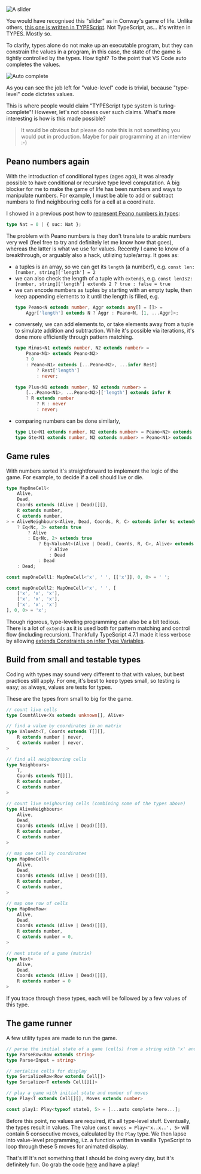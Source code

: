 ![A slider](https://s3.ap-southeast-2.amazonaws.com/hacklewayne.com/type-conway.gif)

You would have recognised this "slider" as in Conway's game of life. Unlike others, [this one is written in TYPEScript](https://github.com/hackle/blog-rust/blob/master/sample/conway.ts). Not TypeScript, as... it's written in TYPES. Mostly so. 

To clarify, types alone do not make up an executable program, but they can constrain the values in a program, in this case, the state of the game is tightly controlled by the types. How tight? To the point that VS Code auto completes the values.

![Auto complete](https://s3.ap-southeast-2.amazonaws.com/hacklewayne.com/conway-auto-complete-values.gif)

As you can see the job left for "value-level" code is trivial, because "type-level" code dictates values.

This is where people would claim "TYPEScript type system is turing-complete"! However, let's not obsess over such claims. What's more interesting is how is this made possible?

> It would be obvious but please do note this is not something you would put in production. Maybe for pair programming at an interview :-) 

## Peano numbers again

With the introduction of conditional types (ages ago), it was already possible to have conditional or recursive type level computation. A big blocker for me to make the game of life has been numbers and ways to manipulate numbers. For example, I must be able to add or subtract numbers to find neighbouring cells for a cell at a coordinate.

I showed in a previous post how to [represent Peano numbers in types](dependent-types-typescript-seriously):

```TypeScript
type Nat = 0 | { suc: Nat };
```

The problem with Peano numbers is they don't translate to arabic numbers very well (feel free to try and definitely let me know how that goes), whereas the latter is what we use for values. Recently I came to know of a breakthrough, or arguably also a hack, utilizing tuple/array. It goes as: 

* a tuples is an array, so we can get its `length` (a number!), e.g. `const len: [number, string]['length'] = 2`
* we can also check the length of a tuple with `extends`, e.g. `const lenIs2: [number, string]['length'] extends 2 ? true : false = true`
* we can encode numbers as tuples by starting with an empty tuple, then keep appending elements to it until the length is filled, e.g. 
    ```TypeScript
    type Peano<N extends number, Aggr extends any[] = []> = 
        Aggr['length'] extends N ? Aggr : Peano<N, [1, ...Aggr]>;
    ```
* conversely, we can add elements to, or take elements away from a tuple to simulate addition and subtraction. While it's possible via iterations, it's done more efficiently through pattern matching.
    ```TypeScript
    type Minus<N1 extends number, N2 extends number> = 
        Peano<N1> extends Peano<N2>
        ? 0 
        : Peano<N1> extends [...Peano<N2>, ...infer Rest] 
            ? Rest['length'] 
            : never;
            
    type Plus<N1 extends number, N2 extends number> = 
        [...Peano<N1>, ...Peano<N2>]['length'] extends infer R
        ? R extends number 
            ? R : never
            : never;
    ```
* comparing numbers can be done similarly,
    ```TypeScript
    type Lte<N1 extends number, N2 extends number> = Peano<N2> extends [...Peano<N1>, ...infer _] ? true : false;
    type Gte<N1 extends number, N2 extends number> = Peano<N1> extends [...Peano<N2>, ...infer _] ? true : false;
    ```

## Game rules

With numbers sorted it's straightforward to implement the logic of the game. For example, to decide if a cell should live or die.

```TypeScript
type MapOneCell<
    Alive,
    Dead,
    Coords extends (Alive | Dead)[][], 
    R extends number,
    C extends number,
> = AliveNeighbours<Alive, Dead, Coords, R, C> extends infer Nc extends number
    ? Eq<Nc, 3> extends true
        ? Alive
        : Eq<Nc, 2> extends true
            ? Eq<ValueAt<(Alive | Dead), Coords, R, C>, Alive> extends true
                ? Alive
                : Dead
            : Dead
    : Dead;

const mapOneCell1: MapOneCell<'x', ' ', [['x']], 0, 0> = ' ';

const mapOneCell2: MapOneCell<'x', ' ', [
    ['x', 'x', 'x'],
    ['x', 'x', 'x'],
    ['x', 'x', 'x']
], 0, 0> = 'x';
```

Though rigorous, type-leveling programming can also be a bit tedious. There is a lot of `extends` as it is used both for pattern matching and control flow (including recursion). Thankfully TypeScript 4.7.1 made it less verbose by allowing [extends Constraints on infer Type Variables](https://devblogs.microsoft.com/typescript/announcing-typescript-4-7/#extends-constraints-on-infer-type-variables).

## Build from small and testable types 

Coding with types may sound very different to that with values, but best practices still apply. For one, it's best to keep types small, so testing is easy; as always, values are tests for types.

These are the types from small to big for the game.

```TypeScript
// count live cells
type CountAlive<Xs extends unknown[], Alive>    

// find a value by coordinates in an matrix
type ValueAt<T, Coords extends T[][], 
    R extends number | never,
    C extends number | never, 
>

// find all neighbouring cells
type Neighbours<
    T, 
    Coords extends T[][], 
    R extends number, 
    C extends number
>

// count live neighouring cells (combining some of the types above)
type AliveNeighbours<
    Alive, 
    Dead, 
    Coords extends (Alive | Dead)[][], 
    R extends number, 
    C extends number
>

// map one cell by coordinates
type MapOneCell<
    Alive,
    Dead,
    Coords extends (Alive | Dead)[][], 
    R extends number,
    C extends number,
>

// map one row of cells
type MapOneRow<
    Alive,
    Dead,
    Coords extends (Alive | Dead)[][], 
    R extends number,
    C extends number = 0,
>

// next state of a game (matrix)
type Next<
    Alive,
    Dead,
    Coords extends (Alive | Dead)[][],
    R extends number = 0
>
```

If you trace through these types, each will be followed by a few values of this type. 

## The game runner
A few utility types are made to run the game. 

```TypeScript
// parse the initial state of a game (cells) from a string with 'x' and '.'
type ParseRow<Row extends string>
type Parse<Input = string>

// serialise cells for display
type SerializeRow<Row extends Cell[]>
type Serialize<T extends Cell[][]>

// play a game with initial state and number of moves
type Play<T extends Cell[][], Moves extends number>

const play1: Play<typeof state1, 5> = [...auto complete here...];
```

Before this point, no values are required, it's all type-level stuff. Eventually, the types result in values. The value `const moves = Play<'x..x..', 5>` will contain 5 consecutive moves, calculated by the `Play` type. We then lapse into value-level programming, i.z. a function written in vanilla TypeScript to loop through these 5 moves for animated display.

That's it! It's not something that I should be doing every day, but it's definitely fun. Go grab the code [here](https://github.com/hackle/blog-rust/blob/master/sample/conway.ts) and have a play!